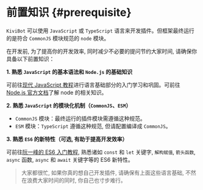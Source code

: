# 前置知识 {#prerequisite}

`KiviBot` 可以使用 `JavaScript` 或 `TypeScript` 语言来开发插件。但框架最终运行的是符合 `CommonJS` 模块规范的 `node` 模块。

在开发前, 为了提高你的开发效率, 同时减少不必要的提问节约大家时间, 请确保你具备以下前置知识：

**1. 熟悉 `JavaScript` 的基本语法和 `Node.js` 的基础知识**

可前往[现代 JavaScript 教程](https://zh.javascript.info/)进行语言基础部分的入门学习和巩固。可前往 [Node.js 官方文档](https://nodejs.org/zh-cn/docs/)了解 node 的相关知识。

**2. 熟悉 `JavaScript` 的模块化机制（`CommonJS`、`ESM`）**

- `CommonJS` 模块：最终运行的插件模块需遵循这种规范。
- `ESM` 模块：`TypeScript` 遵循这种规范, 但请配置编译成 `CommonJS`。

**3. 熟悉 `ES6` 的新特性（可选, 有助于提高开发效率）**

可前往[阮一峰的 ES6 入门教程](https://es6.ruanyifeng.com/), 熟悉诸如 `const` 和 `let` 关键字, `解构赋值`, `箭头函数`, `async` 函数, `async` 和 `await` 关键字等的 ES6 新特性。

> 大家都很忙, 如果你真的想自己开发插件, 请确保有上面这些语言基础, 不然在浪费大家时间的同时, 你自己也寸步难行。

<!-- ## 附: CommonJS vs ESM

### CommonJS 的基本语法

CommonJS 也称为 CJS, CommonJS 是动态引入, 可以在执行时引入, 所以可以在逻辑代码中进行引入。

**最终运行的插件代码必须符合 CommonJS 规范。**

```js
// module.js
module.exports = {
  a: function () {
    console.log('exports from module')
  }
}
// sample.js
var obj = require('./module.js')
obj.a() // exports from module
```

### ESM 的基本语法

> ESM 全称为 ECMAScript Modules, 也称 ES Modules。

ESM 是静态引入的, 会在编译时被引入, 必须放在最顶层。

```js
// ES Modules 有三种导出方式：

// 1.变量函数声明导出：
export const name = 'sheben'
export function bar(){..}

// 2.命名导出
const name = 'sheben'
function bar(){..}
export {name, bar}

// 3.默认导出文件
export default {
  a: function() {
    console.log('export from module');
  }
}


// ES6 Modules 有四种加载方式:

// 1.按需导入：导入的变量名字必须和导出的变量名一致。
import { foo, bar } from './foo'

// 2.全部导入：（命名空间导入）
import * as util from './util'

// 3.导入(export default)：可以取任意名字, 因为一个模块只有一个export default, 可以省略大括号。
import _ from 'lodash'

// 4.只运行模块而不引入任何模块中的方法或变量。
import 'lodash'
``` -->
